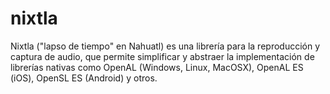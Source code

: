 nixtla
======

Nixtla ("lapso de tiempo" en Nahuatl) es una librería para la reproducción y captura de audio, que permite simplificar y abstraer la implementación de librerías nativas como OpenAL (Windows, Linux, MacOSX), OpenAL ES (iOS), OpenSL ES (Android) y otros.
